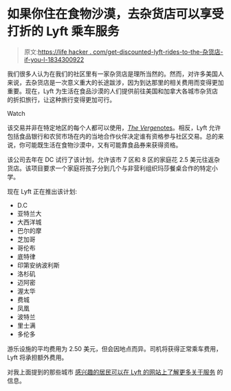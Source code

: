 # 如果你住在食物沙漠，去杂货店可以享受打折的 Lyft 乘车服务

> 原文:[https://life hacker . com/get-discounted-lyft-rides-to-the-杂货店-if-you-l-1834300922](https://lifehacker.com/get-discounted-lyft-rides-to-the-grocery-store-if-you-l-1834300922)

我们很多人认为在我们的社区里有一家杂货店是理所当然的。然而，对许多美国人来说，去杂货店是一次意义重大的长途跋涉，因为到达那里的相关费用而变得更加重要。现在，Lyft 为生活在食品沙漠的人们提供前往美国和加拿大各城市杂货店的折扣旅行，让这种旅行变得更加可行。

Watch

该交易并非在特定地区的每个人都可以使用，[*The Verge*notes](https://www.theverge.com/2019/4/25/18514749/lyft-cheap-rides-groceries-food-deserts-price-cities)。相反，Lyft 允许包括食品银行和农贸市场在内的当地合作伙伴决定谁有资格参与社区交易。总的来说，你可能既生活在食物沙漠中，又有可能靠食品券来获得资格。

该公司去年在 DC 试行了该计划，允许该市 7 区和 8 区的家庭花 2.5 美元往返杂货店。该项目要求一个家庭将孩子分到几个与非营利组织玛莎餐桌合作的特定小学。

现在 Lyft 正在推出该计划:

*   D.C
*   亚特兰大
*   大西洋城
*   巴尔的摩
*   芝加哥
*   哥伦布
*   底特律
*   印第安纳波利斯
*   洛杉矶
*   迈阿密
*   渥太华
*   费城
*   凤凰
*   波特兰
*   里士满
*   多伦多

游乐设施的平均费用为 2.50 美元，但会因地点而异。司机将获得正常乘车费用，Lyft 将承担额外费用。

对我上面提到的那些城市 [感兴趣的居民可以在 Lyft 的网站上了解更多关于服务](https://www.lyftgroceryaccess.com/participants) 的信息。